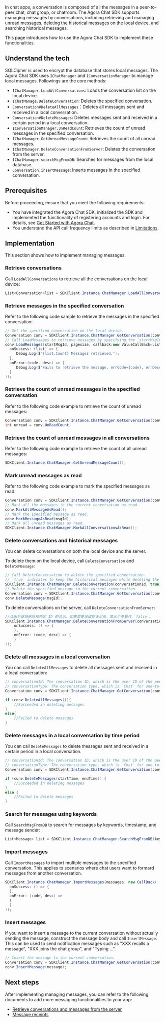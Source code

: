 In chat apps, a conversation is composed of all the messages in a peer-to-peer chat, chat group, or chatroom. The Agora Chat SDK supports managing messages by conversations, including retrieving and managing unread messages, deleting the historical messages on the local device, and searching historical messages.

This page introduces how to use the Agora Chat SDK to implement these functionalities.

## Understand the tech

SQLCipher is used to encrypt the database that stores local messages. The Agora Chat SDK uses `IChatManager` and `IConversationManager` to manage local messages. Followings are the core methods:

- `IChatManager.LoadAllConversations`: Loads the conversation list on the local device.
- `IChatManage.DeleteConversation`: Deletes the specified conversation.
- `Conversation#DeleteAllMessages`：Deletes all messages sent and received in a local conversation.
- `Conversation#DeleteMessages`: Deletes messages sent and received in a certain period in a local conversation.
- `IConversationManager.UnReadCount`: Retrieves the count of unread messages in the specified conversation.
- `IChatManager.GetUnreadMessageCount`: Retrieves the count of all unread messages.
- `IChatManager.DeleteConversationFromServer`: Deletes the conversation from the server.
- `IChatManager.searchMsgFromDB`: Searches for messages from the local database.
- `Conversation.insertMessage`: Inserts messages in the specified conversation.

## Prerequisites

Before proceeding, ensure that you meet the following requirements:

- You have integrated the Agora Chat SDK, initialized the SDK and implemented the functionality of registering accounts and login. For details, see [Get Started with Agora Chat](./agora_chat_get_started_unity?platform=Unity).
- You understand the API call frequency limits as described in [Limitations](./agora_chat_limitation?platform=Unity).

## Implementation

This section shows how to implement managing messages.

### Retrieve conversations

Call `LoadAllConversations` to retrieve all the conversations on the local device:

```C#
List<Conversation>list = SDKClient.Instance.ChatManager.LoadAllConversations();
```

### Retrieve messages in the specified conversation

Refer to the following code sample to retrieve the messages in the specified conversation:

```C#
// Get the specified conversation on the local device.
Conversation conv = SDKClient.Instance.ChatManager.GetConversation(conversationId, convType);
// Call LoadMessages to retrieve messages by specifying the `startMsgId` and `pageSize`.
conv.LoadMessages(startMsgId, pagesize, callback:new ValueCallBack<List<Message>>(
  onSuccess: (list) => {
     Debug.Log($"{list.Count} Messages retrieved.");
  },
  onError:(code, desc) => {
     Debug.Log($"Fails to retrieve the message, errCode={code}, errDesc={desc}");
  }
));
```

### Retrieve the count of unread messages in the specified conversation

Refer to the following code example to retrieve the count of unread messages:

```C#
Conversation conv = SDKClient.Instance.ChatManager.GetConversation(conversationId, convType);
int unread = conv.UnReadCount;
```

### Retrieve the count of unread messages in all conversations

Refer to the following code example to retrieve the count of all unread messages:

```C#
SDKClient.Instance.ChatManager.GetUnreadMessageCount();
```

### Mark unread messages as read

Refer to the following code example to mark the specified messages as read:

```C#
Conversation conv = SDKClient.Instance.ChatManager.GetConversation(conversationId, convType);
// Mark all the messages in the current conversation as read.
conv.MarkAllMessageAsRead();
// Mark the specified message as read.
conv.MarkMessageAsRead(msgId);
// Mark all unread messages as read.
SDKClient.Instance.ChatManager.MarkAllConversationsAsRead();
```

### Delete conversations and historical messages

You can delete conversations on both the local device and the server.

To delete them on the local device, call `DeleteConversation` and `DeleteMessage`:

```C#
// Call DeleteConversation to delete the specified conversation. 
// `true` indicates to keep the historical messages while deleting the conversation. To remove the historical messages as well, set it as `false`.
SDKClient.Instance.ChatManager.DeleteConversation(conversationId, true);
// Delete the specified message in the current conversaiton.
Conversation conv = SDKClient.Instance.ChatManager.GetConversation(conversationId, convType);
conv.DeleteMessage(msgId);
```

To delete conversations on the server, call `DeleteConversationFromServer`:

```C#
//从服务器端删除和特定 ID 的会话，如果需要保留聊天记录，第三个参数传 `false`。
SDKClient.Instance.ChatManager.DeleteConversationFromServer(conversationId, type, true, new CallBack(
    onSuccess: () => {
    },
    onError: (code, desc) => {
    }
));
```

### Delete all messages in a local conversation

You can call `DeleteAllMessages` to delete all messages sent and received in a local conversation:

```csharp
// conversationId: The conversation ID, which is the user ID of the peer user in one-to-one chat, group ID in group chat, and chat room ID in room chat.
// conversationType: The conversation type, which is `Chat` for one-to-one chat, `Group` for group chat, and `Room` for room chat.
Conversation conv = SDKClient.Instance.ChatManager.GetConversation(conversionId, conversationType);

if (conv.DeleteAllMessages()){
    //Succeeded in deleting messages
}
else{
    //Failed to delete messages
}
```

### Delete messages in a local conversation by time period

You can call `DeleteMessages` to delete messages sent and received in a certain period in a local conversation.

```csharp
// conversationId: The conversation ID, which is the user ID of the peer user in one-to-one chat, group ID in group chat, and chat room ID in room chat.
// conversationType: The conversation type, which is `Chat` for one-to-one chat, `Group` for group chat, and `Room` for room chat.
Conversation conv = SDKClient.Instance.ChatManager.GetConversation(conversionId, conversationType);

if (conv.DeleteMessages(startTime, endTime)) {
    //Succeeded in deleting messages
}
else {
    //Failed to delete messages
}
```

### Search for messages using keywords

Call `SearchMsgFromDB` to search for messages by keywords, timestamp, and message sender:

```C#
List<Message> list = SDKClient.Instance.ChatManager.SearchMsgFromDB(keywords, timeStamp, maxCount, from, MessageSearchDirection.UP);
```

### Import messages

Call `ImportMessages` to import multiple messages to the specified conversation. This applies to scenarios where chat users want to formard messages from another conversation.

```C#
SDKClient.Instance.ChatManager.ImportMessages(messages, new CallBack(
  onSuccess: () => {
  },
  onError: (code, desc) =>
  {
  }
));
```

### Insert messages

If you want to insert a message to the current conversation without actually sending the message, construct the message body and call `InsertMessage`. This can be used to send notification messages such as "XXX recalls a message", "XXX joins the chat group", and "Typing ...".

```C#
// Insert the message to the current conversation.
Conversation conv = SDKClient.Instance.ChatManager.GetConversation(conversationId, convType);
conv.InsertMessage(message);
```

## Next steps

After implementing managing messages, you can refer to the following documents to add more messaging functionalities to your app:

- [Retrieve conversations and messages from the server](./agora_chat_retrieve_message_unity?platform=Unity)
- [Message receipts](./agora_chat_message_receipt_unity?platform=Unity)

